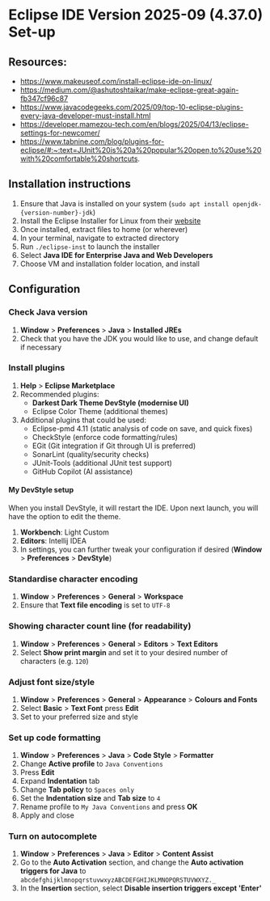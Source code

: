 # Eclipse IDE Version 2025-09 (4.37.0) Set-up

## Resources:
- https://www.makeuseof.com/install-eclipse-ide-on-linux/
- https://medium.com/@ashutoshtaikar/make-eclipse-great-again-fb347cf96c87
- https://www.javacodegeeks.com/2025/09/top-10-eclipse-plugins-every-java-developer-must-install.html
- https://developer.mamezou-tech.com/en/blogs/2025/04/13/eclipse-settings-for-newcomer/
- https://www.tabnine.com/blog/plugins-for-eclipse/#:~:text=JUnit%20is%20a%20popular%20open,to%20use%20with%20comfortable%20shortcuts.

## Installation instructions
1. Ensure that Java is installed on your system (`sudo apt install openjdk-{version-number}-jdk`)
2. Install the Eclipse Installer for Linux from their [website](https://www.eclipse.org/downloads/packages/)
3. Once installed, extract files to home (or wherever)
4. In your terminal, navigate to extracted directory
5. Run `./eclipse-inst` to launch the installer
6. Select **Java IDE for Enterprise Java and Web Developers**
7. Choose VM and installation folder location, and install

## Configuration

### Check Java version
1. **Window** > **Preferences** > **Java** > **Installed JREs**
2. Check that you have the JDK you would like to use, and change default if necessary

### Install plugins
1. **Help** > **Eclipse Marketplace**
2. Recommended plugins:
   - **Darkest Dark Theme DevStyle (modernise UI)**
   - Eclipse Color Theme (additional themes)
3. Additional plugins that could be used:
   - Eclipse-pmd 4.11 (static analysis of code on save, and quick fixes)
   - CheckStyle (enforce code formatting/rules)
   - EGit (Git integration if Git through UI is preferred)
   - SonarLint (quality/security checks)
   - JUnit-Tools (additional JUnit test support)
   - GitHub Copilot (AI assistance)

#### My DevStyle setup
When you install DevStyle, it will restart the IDE. Upon next launch, you will have the option to edit the theme.
1. **Workbench**: Light Custom
2. **Editors**: Intellij IDEA
3. In settings, you can further tweak your configuration if desired (**Window** > **Preferences** > **DevStyle**)

### Standardise character encoding
1. **Window** > **Preferences** > **General** > **Workspace**
2. Ensure that **Text file encoding** is set to `UTF-8`

### Showing character count line (for readability)
1. **Window** > **Preferences** > **General** > **Editors** > **Text Editors**
2. Select **Show print margin** and set it to your desired number of characters (e.g. `120`)

### Adjust font size/style
1. **Window** > **Preferences** > **General** > **Appearance** > **Colours and Fonts**
2. Select **Basic** > **Text Font** press **Edit**
3. Set to your preferred size and style

### Set up code formatting
1. **Window** > **Preferences** > **Java** > **Code Style** > **Formatter**
2. Change **Active profile** to `Java Conventions`
3. Press **Edit**
4. Expand **Indentation** tab
5. Change **Tab policy** to `Spaces only`
6. Set the **Indentation size** and **Tab size** to `4`
7. Rename profile to `My Java Conventions` and press **OK**
8. Apply and close

### Turn on autocomplete
1. **Window** > **Preferences** > **Java** > **Editor** > **Content Assist**
2. Go to the **Auto Activation** section, and change the **Auto activation triggers for Java** to `abcdefghijklmnopqrstuvwxyzABCDEFGHIJKLMNOPQRSTUVWXYZ._`
3. In the **Insertion** section, select **Disable insertion triggers except 'Enter'**